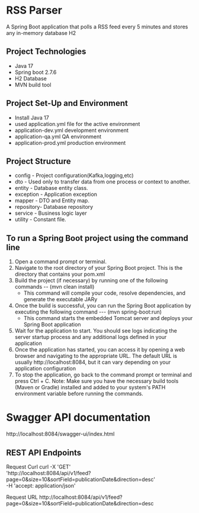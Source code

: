 # RSS Parser
A Spring Boot application that polls a RSS feed every 5 minutes and stores any in-memory database H2

## Project Technologies
   - Java 17
   - Spring boot 2.7.6
   - H2 Database
   - MVN build tool
## Project Set-Up and Environment
   - Install Java 17 
   - used application.yml file for the active environment
   - application-dev.yml development environment
   - application-qa.yml QA environment
   - application-prod.yml production environment

## Project Structure 
   - config    - Project configuration(Kafka,logging,etc)
   - dto       - Used only to transfer data from one process or context to another.
   - entity    - Database entity class.
   - exception - Application exception
   - mapper    - DTO and Entity map.
   - repository- Database repository
   - service   - Business logic layer
   - utility   - Constant file.
## To run a Spring Boot project using the command line 
  1. Open a command prompt or terminal.
  2. Navigate to the root directory of your Spring Boot project. This is the directory that contains your pom.xml 
  3. Build the project (if necessary) by running one of the following commands 
      -- (mvn clean install)
      * This command will compile your code, resolve dependencies, and generate the executable JARy
   4. Once the build is successful, you can run the Spring Boot application by executing the following command
      --- (mvn spring-boot:run)
      * This command starts the embedded Tomcat server and deploys your Spring Boot application
   5. Wait for the application to start. You should see logs indicating the server startup process and any additional logs defined in your application
   6. Once the application has started, you can access it by opening a web browser and navigating to the appropriate URL. The default URL is usually http://localhost:8084, 
      but it can vary depending on your application configuration
   7. To stop the application, go back to the command prompt or terminal and press Ctrl + C.
Note: Make sure you have the necessary build tools (Maven or Gradle) installed and added to your system's PATH environment variable before running the commands.

# Swagger API documentation
http://localhost:8084/swagger-ui/index.html

## REST API Endpoints
 Request Curl
curl -X 'GET' \
  'http://localhost:8084/api/v1/feed?page=0&size=10&sortField=publicationDate&direction=desc' \
  -H 'accept: application/json'

  Request URL
  http://localhost:8084/api/v1/feed?page=0&size=10&sortField=publicationDate&direction=desc

  


